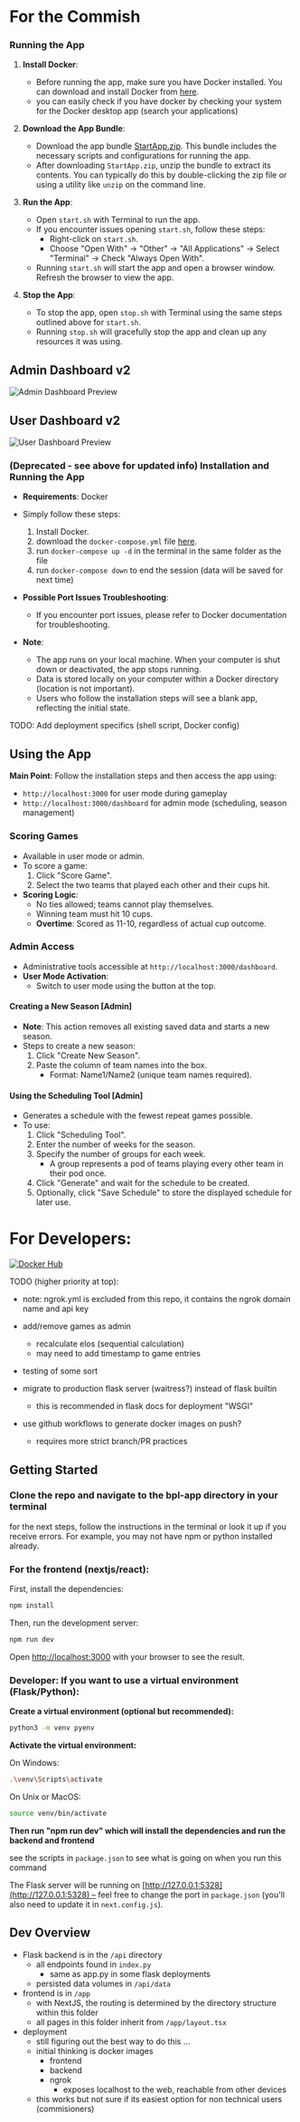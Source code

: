 
# For the Commish

### Running the App

1. **Install Docker**:
   - Before running the app, make sure you have Docker installed. You can download and install Docker from [here](https://docs.docker.com/engine/install/).
   - you can easily check if you have docker by checking your system for the Docker desktop app (search your applications)

2. **Download the App Bundle**:
   - Download the app bundle [StartApp.zip](StartApp.zip). This bundle includes the necessary scripts and configurations for running the app.
   - After downloading `StartApp.zip`, unzip the bundle to extract its contents. You can typically do this by double-clicking the zip file or using a utility like `unzip` on the command line.


3. **Run the App**:
   - Open `start.sh` with Terminal to run the app.
   - If you encounter issues opening `start.sh`, follow these steps:
     - Right-click on `start.sh`.
     - Choose "Open With" -> "Other" -> "All Applications" -> Select "Terminal" -> Check "Always Open With".
   - Running `start.sh` will start the app and open a browser window. Refresh the browser to view the app.

4. **Stop the App**:
   - To stop the app, open `stop.sh` with Terminal using the same steps outlined above for `start.sh`.
   - Running `stop.sh` will gracefully stop the app and clean up any resources it was using.



## Admin Dashboard v2

![Admin Dashboard Preview](/public/adminv2.png)

## User Dashboard v2

![User Dashboard Preview](/public/userv2.png)

### (Deprecated - see above for updated info) Installation and Running the App 

- **Requirements**: Docker
- Simply follow these steps:
    1. Install Docker.
    2. download the `docker-compose.yml` file [here](/deploy/docker-compose.yml).
    3. run `docker-compose up -d` in the terminal in the same folder as the file
    4. run `docker-compose down` to end the session (data will be saved for next time)

- **Possible Port Issues Troubleshooting**:
    - If you encounter port issues, please refer to Docker documentation for troubleshooting.

- **Note**: 
    - The app runs on your local machine. When your computer is shut down or deactivated, the app stops running.
    - Data is stored locally on your computer within a Docker directory (location is not important).
    - Users who follow the installation steps will see a blank app, reflecting the initial state.

TODO: Add deployment specifics (shell script, Docker config)

## Using the App

**Main Point**: Follow the installation steps and then access the app using:
- `http://localhost:3000` for user mode during gameplay
- `http://localhost:3000/dashboard` for admin mode (scheduling, season management)

### Scoring Games

- Available in user mode or admin.
- To score a game:
    1. Click "Score Game".
    2. Select the two teams that played each other and their cups hit.
- **Scoring Logic**:
    - No ties allowed; teams cannot play themselves.
    - Winning team must hit 10 cups.
    - **Overtime**: Scored as 11-10, regardless of actual cup outcome.

### Admin Access

- Administrative tools accessible at `http://localhost:3000/dashboard`.
- **User Mode Activation**:
    - Switch to user mode using the button at the top.

#### Creating a New Season [Admin]

- **Note**: This action removes all existing saved data and starts a new season.
- Steps to create a new season:
    1. Click "Create New Season".
    2. Paste the column of team names into the box.
        - Format: Name1/Name2 (unique team names required).

#### Using the Scheduling Tool [Admin]

- Generates a schedule with the fewest repeat games possible.
- To use:
    1. Click "Scheduling Tool".
    2. Enter the number of weeks for the season.
    3. Specify the number of groups for each week.
        - A group represents a pod of teams playing every other team in their pod once.
    4. Click "Generate" and wait for the schedule to be created.
    5. Optionally, click "Save Schedule" to store the displayed schedule for later use.    



# For Developers:

[![Docker Hub](https://img.shields.io/badge/Docker%20Hub-shelbyjm%2Fbpl--app-blue?style=for-the-badge&logo=docker)](https://hub.docker.com/repository/docker/shelbyjm/bpl-app/general)

TODO (higher priority at top):

- note: ngrok.yml is excluded from this repo, it contains the ngrok domain name and api key
- add/remove games as admin
    - recalculate elos (sequential calculation)
    - may need to add timestamp to game entries

- testing of some sort 
- migrate to production flask server (waitress?) instead of flask builtin
    - this is recommended in flask docs for deployment "WSGI"
- use github workflows to generate docker images on push?
    - requires more strict branch/PR practices


## Getting Started

### Clone the repo and navigate to the bpl-app directory in your terminal 

for the next steps, follow the instructions in the terminal or look it up if you receive errors. For example, you may not have npm or python installed already.

### For the frontend (nextjs/react):

First, install the dependencies:

```bash
npm install
```

Then, run the development server:

```bash
npm run dev
```

Open [http://localhost:3000](http://localhost:3000) with your browser to see the result.

### Developer: If you want to use a virtual environment (Flask/Python):

**Create a virtual environment (optional but recommended):**
   ```bash
   python3 -m venv pyenv
   ```

**Activate the virtual environment:**

On Windows:
```bash
.\venv\Scripts\activate
```
On Unix or MacOS:
```bash
source venv/bin/activate
```

**Then run "npm run dev" which will install the dependencies and run the backend and frontend**

see the scripts in `package.json` to see what is going on when you run this command 

The Flask server will be running on [http://127.0.0.1:5328](http://127.0.0.1:5328) – feel free to change the port in `package.json` (you'll also need to update it in `next.config.js`).

## Dev Overview

- Flask backend is in the `/api` directory
    - all endpoints found in `index.py`
        - same as app.py in some flask deployments
    - persisted data volumes in `/api/data`
- frontend is in `/app`
    - with NextJS, the routing is determined by the directory structure within this folder
    - all pages in this folder inherit from `/app/layout.tsx`
- deployment
    - still figuring out the best way to do this ...
    - initial thinking is docker images
        - frontend
        - backend
        - ngrok 
            - exposes localhost to the web, reachable from other devices
    - this works but not sure if its easiest option for non technical users (commisioners)
